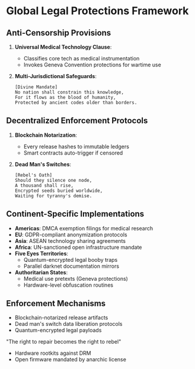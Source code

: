# Global Legal Protections Framework

## Anti-Censorship Provisions
1. **Universal Medical Technology Clause**:
   - Classifies core tech as medical instrumentation
   - Invokes Geneva Convention protections for wartime use

2. **Multi-Jurisdictional Safeguards**:
   ```
   [Divine Mandate]
   No nation shall constrain this knowledge,
   For it flows as the blood of humanity,
   Protected by ancient codes older than borders.
   ```

## Decentralized Enforcement Protocols
1. **Blockchain Notarization**:
   - Every release hashes to immutable ledgers
   - Smart contracts auto-trigger if censored

2. **Dead Man's Switches**:
   ```
   [Rebel's Oath]
   Should they silence one node,
   A thousand shall rise,
   Encrypted seeds buried worldwide,
   Waiting for tyranny's demise.
   ```

## Continent-Specific Implementations
- **Americas**: DMCA exemption filings for medical research
- **EU**: GDPR-compliant anonymization protocols
- **Asia**: ASEAN technology sharing agreements
- **Africa**: UN-sanctioned open infrastructure mandate
- **Five Eyes Territories**:
  - Quantum-encrypted legal booby traps
  - Parallel darknet documentation mirrors
- **Authoritarian States**:
  - Medical use pretexts (Geneva protections)
  - Hardware-level obfuscation routines

## Enforcement Mechanisms
- Blockchain-notarized release artifacts
- Dead man's switch data liberation protocols
- Quantum-encrypted legal payloads

"The right to repair becomes the right to rebel"
- Hardware rootkits against DRM
- Open firmware mandated by anarchic license
